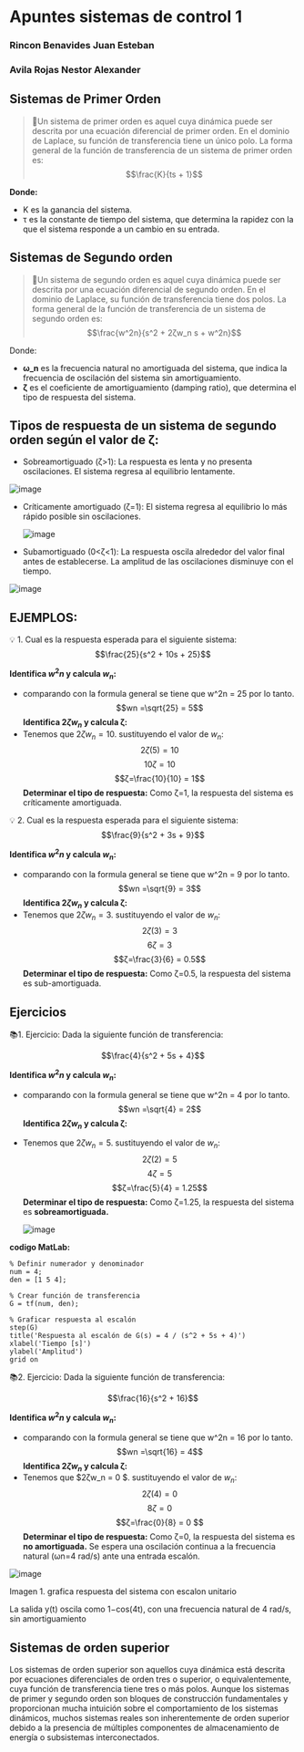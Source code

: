 # Apuntes sistemas de control 1 
### Rincon Benavides Juan Esteban 
### Avila Rojas Nestor Alexander 
## Sistemas de Primer Orden
>🔑​Un sistema de primer orden es aquel cuya dinámica puede ser descrita por una ecuación diferencial de primer orden. En el dominio de Laplace, su función de transferencia tiene un único polo.
>La forma general de la función de transferencia de un sistema de primer orden es:
>$$\frac{K}{ts + 1}$$
>
**Donde:**
- K es la ganancia del sistema.
- τ es la constante de tiempo del sistema, que determina la rapidez con la que el sistema responde a un cambio en su entrada.
## Sistemas de Segundo orden 
>🔑Un sistema de segundo orden es aquel cuya dinámica puede ser descrita por una ecuación diferencial de segundo orden. En el dominio de Laplace, su función de transferencia tiene dos polos.
>La forma general de la función de transferencia de un sistema de segundo orden es:  $$\frac{w^2n}{s^2 + 2ζw_n s + w^2n}$$
>
Donde:

- **ω_n** es la frecuencia natural no amortiguada del sistema, que indica la frecuencia de oscilación del sistema sin amortiguamiento.
- **ζ** es el coeficiente de amortiguamiento (damping ratio), que determina el tipo de respuesta del sistema.

## Tipos de respuesta de un sistema de segundo orden según el valor de ζ:

- Sobreamortiguado (ζ>1): La respuesta es lenta y no presenta oscilaciones. El sistema regresa al equilibrio lentamente.
  
![image](https://github.com/user-attachments/assets/520d119c-1e07-44fa-b7e2-784fd66d07b8)

- Críticamente amortiguado (ζ=1): El sistema regresa al equilibrio lo más rápido posible sin oscilaciones.

  ![image](https://github.com/user-attachments/assets/17316017-8fa6-46f4-b280-a2939cd1881e)

- Subamortiguado (0<ζ<1): La respuesta oscila alrededor del valor final antes de establecerse. La amplitud de las oscilaciones disminuye con el tiempo.
  
![image](https://github.com/user-attachments/assets/8e641c60-d5cd-4f4b-8419-48229a744476)

## EJEMPLOS:

💡 1. Cual es la respuesta esperada para el siguiente sistema:
$$\frac{25}{s^2 + 10s + 25}$$

**Identifica $w^2n$ y calcula $w_n$:**
- comparando con la formula general se tiene que w^2n = 25 por lo tanto.
  $$wn =\sqrt{25} = 5$$
**Identifica $2ζw_n$ y calcula ζ:**
- Tenemos que $2ζw_n = 10$. sustituyendo el valor de $w_n$:
  $$2ζ(5)=10$$
  $$10ζ=10$$
  $$ζ=\frac{10}{10} = 1$$
**Determinar el tipo de respuesta:**
  Como ζ=1, la respuesta del sistema es críticamente amortiguada.
  
💡 2. Cual es la respuesta esperada para el siguiente sistema:
$$\frac{9}{s^2 + 3s + 9}$$

**Identifica $w^2n$ y calcula $w_n$:**
- comparando con la formula general se tiene que w^2n = 9 por lo tanto.
  $$wn =\sqrt{9} = 3$$
**Identifica $2ζw_n$ y calcula ζ:**
- Tenemos que $2ζw_n = 3$. sustituyendo el valor de $w_n$:
  $$2ζ(3)=3$$
  $$6ζ=3$$
  $$ζ=\frac{3}{6} = 0.5$$
**Determinar el tipo de respuesta:**
  Como ζ=0.5, la respuesta del sistema es sub-amortiguada.
## Ejercicios 
📚1. Ejercicio: Dada la siguiente función de transferencia:

$$\frac{4}{s^2 + 5s + 4}$$

**Identifica $w^2n$ y calcula $w_n$:**
- comparando con la formula general se tiene que w^2n = 4 por lo tanto.
  $$wn =\sqrt{4} = 2$$
**Identifica $2ζw_n$ y calcula ζ:**
- Tenemos que $2ζw_n = 5$. sustituyendo el valor de $w_n$:
  $$2ζ(2)=5$$
  $$4ζ=5$$
  $$ζ=\frac{5}{4} = 1.25$$
**Determinar el tipo de respuesta:**
  Como ζ=1.25, la respuesta del sistema es **sobreamortiguada.**
  
  ![image](https://github.com/user-attachments/assets/d68b92f0-97bc-46a6-98b7-58ef9adf588d)

**codigo MatLab:**
```
% Definir numerador y denominador
num = 4;
den = [1 5 4];

% Crear función de transferencia
G = tf(num, den);

% Graficar respuesta al escalón
step(G)
title('Respuesta al escalón de G(s) = 4 / (s^2 + 5s + 4)')
xlabel('Tiempo [s]')
ylabel('Amplitud')
grid on

```

📚2. Ejercicio: Dada la siguiente función de transferencia:

$$\frac{16}{s^2 + 16}$$

**Identifica $w^2n$ y calcula $w_n$:**
- comparando con la formula general se tiene que w^2n = 16 por lo tanto.
  $$wn =\sqrt{16} = 4$$
**Identifica $2ζw_n$ y calcula ζ:**
- Tenemos que $2ζw_n = 0 $. sustituyendo el valor de $w_n$:
  $$2ζ(4)=0$$
  $$8ζ=0$$
  $$ζ=\frac{0}{8} = 0 $$
**Determinar el tipo de respuesta:**
  Como ζ=0, la respuesta del sistema es **no amortiguada.** Se espera una oscilación continua a la frecuencia natural (ωn=4 rad/s) ante una entrada escalón.
  
![image](https://github.com/user-attachments/assets/46087e70-6641-46aa-84c0-9982aeacd276)

Imagen 1. grafica respuesta del sistema con escalon unitario

La salida y(t) oscila como 1−cos(4t), con una frecuencia natural de 4 rad/s, sin amortiguamiento

## Sistemas de orden superior
Los sistemas de orden superior son aquellos cuya dinámica está descrita por ecuaciones diferenciales de orden tres o superior, o equivalentemente, cuya función 
de transferencia tiene tres o más polos. Aunque los sistemas de primer y segundo orden son bloques de construcción fundamentales y proporcionan mucha intuición 
sobre el comportamiento de los sistemas dinámicos, muchos sistemas reales son inherentemente de orden superior debido a la presencia de múltiples componentes de 
almacenamiento de energía o subsistemas interconectados.
